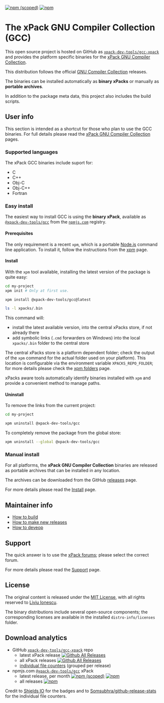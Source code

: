 
[![npm (scoped)](https://img.shields.io/npm/v/@xpack-dev-tools/gcc.svg)](https://www.npmjs.com/package/@xpack-dev-tools/gcc/)
[![npm](https://img.shields.io/npm/dt/@xpack-dev-tools/gcc.svg)](https://www.npmjs.com/package/@xpack-dev-tools/gcc/)

# The xPack GNU Compiler Collection (GCC)

This open source project is hosted on GitHub as
[`xpack-dev-tools/gcc-xpack`](https://github.com/xpack-dev-tools/gcc-xpack)
and provides the platform specific binaries for the
[xPack GNU Compiler Collection](https://xpack.github.io/gcc/).

This distribution follows the official
[GNU Compiler Collection](https://gcc.gnu.org) releases.

The binaries can be installed automatically as **binary xPacks** or manually as
**portable archives**.

In addition to the package meta data, this project also includes
the build scripts.

## User info

This section is intended as a shortcut for those who plan
to use the GCC binaries. For full details please read the
[xPack GNU Compiler Collection](https://xpack.github.io/gcc/) pages.

### Supported languages

The xPack GCC binaries include suport for:

- C
- C++
- Obj-C
- Obj-C++
- Fortran

### Easy install

The easiest way to install GCC is using the **binary xPack**, available as
[`@xpack-dev-tools/gcc`](https://www.npmjs.com/package/@xpack-dev-tools/gcc)
from the [`npmjs.com`](https://www.npmjs.com) registry.

#### Prerequisites

The only requirement is a recent
`xpm`, which is a portable
[Node.js](https://nodejs.org) command line application. To install it,
follow the instructions from the
[xpm](https://xpack.github.io/xpm/install/) page.

#### Install

With the `xpm` tool available, installing
the latest version of the package is quite easy:

```sh
cd my-project
xpm init # Only at first use.

xpm install @xpack-dev-tools/gcc@latest

ls -l xpacks/.bin
```

This command will:

- install the latest available version,
into the central xPacks store, if not already there
- add symbolic links (`.cmd` forwarders on Windows) into
the local `xpacks/.bin` folder to the central store

The central xPacks store is a platform dependent
folder; check the output of the `xpm` command for the actual
folder used on your platform).
This location is configurable via the environment variable
`XPACKS_REPO_FOLDER`; for more details please check the
[xpm folders](https://xpack.github.io/xpm/folders/) page.

xPacks aware tools automatically
identify binaries installed with
`xpm` and provide a convenient method to manage paths.

#### Uninstall

To remove the links from the current project:

```sh
cd my-project

xpm uninstall @xpack-dev-tools/gcc
```

To completely remove the package from the global store: 

```sh
xpm uninstall --global @xpack-dev-tools/gcc
```

### Manual install

For all platforms, the **xPack GNU Compiler Collection**
binaries are released as portable
archives that can be installed in any location.

The archives can be downloaded from the
GitHub [releases](https://github.com/xpack-dev-tools/gcc-xpack/releases/)
page.

For more details please read the
[Install](https://xpack.github.io/gcc/install/) page.

## Maintainer info

- [How to build](https://github.com/xpack-dev-tools/gcc-xpack/blob/xpack/README-BUILD.md)
- [How to make new releases](https://github.com/xpack-dev-tools/gcc-xpack/blob/xpack/README-RELEASE.md)
- [How to deveop](https://github.com/xpack-dev-tools/gcc-xpack/blob/xpack/README-DEVELOP.md)

## Support

The quick answer is to use the
[xPack forums](https://www.tapatalk.com/groups/xpack/);
please select the correct forum.

For more details please read the
[Support](https://xpack.github.io/gcc/support/) page.

## License

The original content is released under the
[MIT License](https://opensource.org/licenses/MIT), with all rights
reserved to [Liviu Ionescu](https://github.com/ilg-ul).

The binary distributions include several open-source components; the
corresponding licenses are available in the installed
`distro-info/licenses` folder.

## Download analytics

- GitHub [`xpack-dev-tools/gcc-xpack`](https://github.com/xpack-dev-tools/gcc-xpack/) repo
  - latest xPack release
[![Github All Releases](https://img.shields.io/github/downloads/xpack-dev-tools/gcc-xpack/latest/total.svg)](https://github.com/xpack-dev-tools/gcc-xpack/releases/)
  - all xPack releases [![Github All Releases](https://img.shields.io/github/downloads/xpack-dev-tools/gcc-xpack/total.svg)](https://github.com/xpack-dev-tools/gcc-xpack/releases/)
  - [individual file counters](https://www.somsubhra.com/github-release-stats/?username=xpack-dev-tools&repository=gcc-xpack) (grouped per release)
- npmjs.com [`@xpack-dev-tools/gcc`](https://www.npmjs.com/package/@xpack-dev-tools/gcc/) xPack
  - latest release, per month
[![npm (scoped)](https://img.shields.io/npm/v/@xpack-dev-tools/gcc.svg)](https://www.npmjs.com/package/@xpack-dev-tools/gcc/)
[![npm](https://img.shields.io/npm/dm/@xpack-dev-tools/gcc.svg)](https://www.npmjs.com/package/@xpack-dev-tools/gcc/)
  - all releases [![npm](https://img.shields.io/npm/dt/@xpack-dev-tools/gcc.svg)](https://www.npmjs.com/package/@xpack-dev-tools/gcc/)

Credit to [Shields IO](https://shields.io) for the badges and to
[Somsubhra/github-release-stats](https://github.com/Somsubhra/github-release-stats)
for the individual file counters.
